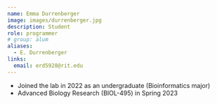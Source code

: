 ```yaml
---
name: Emma Durrenberger
image: images/durrenberger.jpg
description: Student
role: programmer
# group: alum
aliases:
  - E. Durrenberger
links:
  email: erd5928@rit.edu
---
```


- Joined the lab in 2022 as an undergraduate (Bioinformatics major)
- Advanced Biology Research (BIOL-495) in Spring 2023